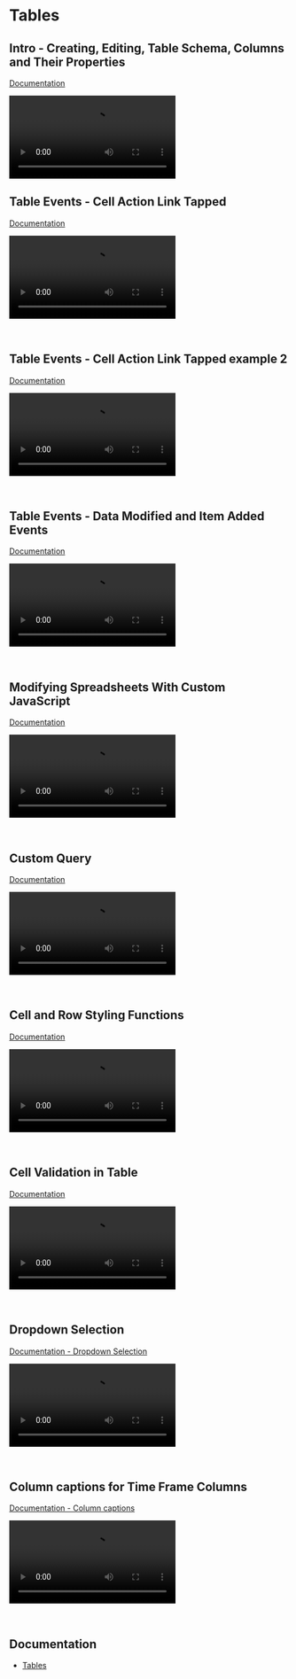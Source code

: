 
# Tables

## Intro - Creating, Editing, Table Schema, Columns and Their Properties
[Documentation](../docs/tables.md)

![video](https://profitbasedocs.blob.core.windows.net/videos/Tables%20-%20Intro%20-%20creating%2C%20editing%2C%20table%20schema%2C%20columns%20and%20their%20properties.mp4)
<br/>

##  Table Events - Cell Action Link Tapped
[Documentation](../docs/tables/howto/table-events-cell-action-link.md)

![video](https://profitbasedocs.blob.core.windows.net/videos/Table%20Events%20-%20Cell%20Action%20Link%20Tapped.mp4)

<br/>

##  Table Events - Cell Action Link Tapped example 2
[Documentation](../docs/tables/howto/table-events-cell-action-link.md)

![video](https://profitbasedocs.blob.core.windows.net/videos/Table%20Events%20-%20Cell%20Action%20Link%20Tapped%20(2).mp4)

<br/>

##  Table Events - Data Modified and Item Added Events
[Documentation](../docs/tables/howto/table-events-cell-action-link.md)


![video](https://profitbasedocs.blob.core.windows.net/videos/Table%20Events%20-%20Data%20Modified%20and%20Item%20Added%20Events.mp4)

<br/>

## Modifying Spreadsheets With Custom JavaScript
[Documentation](../docs/javascript.md)


![video](https://profitbasedocs.blob.core.windows.net/videos/Spreadsheet%20-%20Modifying%20Spreadsheets%20With%20Custom%20JS.mp4)

<br/>

## Custom Query
[Documentation](../docs/tables/customquery.md)

![video](https://profitbasedocs.blob.core.windows.net/videos/Worksheet%20-%20Custom%20Query.mp4)

<br/>

## Cell and Row Styling Functions
[Documentation](../docs/tables/calculations/cellnrowstylfunc.md)

![video](https://profitbasedocs.blob.core.windows.net/videos/Worksheet%20-%20Cell%20and%20Row%20Styling%20Functions.mp4)

<br/>

## Cell Validation in Table
[Documentation](../docs/tables/cellvalidation.md)

![video](https://profitbasedocs.blob.core.windows.net/videos/Spreadsheet%20-%20Cell%20Validation.mp4)

<br/>

## Dropdown Selection
[Documentation - Dropdown Selection](../docs/tables/columnproperties/dropdownselection.md)

![video](https://profitbasedocs.blob.core.windows.net/videos/Worksheet%20-%20Dropdown%20Selection.mp4)

<br/>

## Column captions for Time Frame Columns
[Documentation - Column captions](../docs/tables/colcaptions.md)

![video](https://profitbasedocs.blob.core.windows.net/videos/Worksheet%20-%20Column%20captions%20for%20Time%20Frame%20Columns.mp4)

<br/>

## Documentation  

* [Tables](../docs/tables.md)

